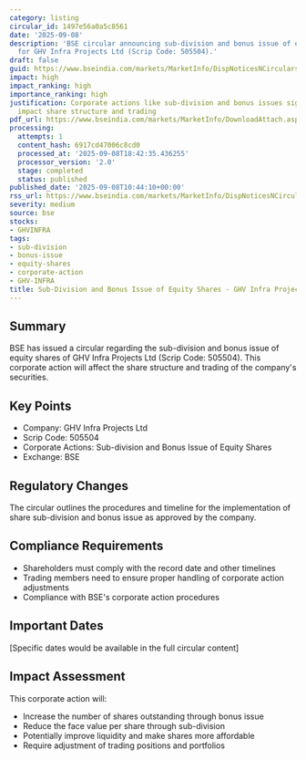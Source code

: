 ```yaml
---
category: listing
circular_id: 1497e56a0a5c8561
date: '2025-09-08'
description: 'BSE circular announcing sub-division and bonus issue of equity shares
  for GHV Infra Projects Ltd (Scrip Code: 505504).'
draft: false
guid: https://www.bseindia.com/markets/MarketInfo/DispNoticesNCirculars.aspx?Noticeid={99E29EDF-BF4A-4C59-AD54-3824CAC01AED}&noticeno=20250908-13&dt=09/08/2025&icount=13&totcount=48&flag=0
impact: high
impact_ranking: high
importance_ranking: high
justification: Corporate actions like sub-division and bonus issues significantly
  impact share structure and trading
pdf_url: https://www.bseindia.com/markets/MarketInfo/DownloadAttach.aspx?id=20250908-13&attachedId=2707f809-4f11-45e5-b4de-0fea248d3880
processing:
  attempts: 1
  content_hash: 6917cd47006c8cd0
  processed_at: '2025-09-08T18:42:35.436255'
  processor_version: '2.0'
  stage: completed
  status: published
published_date: '2025-09-08T10:44:10+00:00'
rss_url: https://www.bseindia.com/markets/MarketInfo/DispNoticesNCirculars.aspx?Noticeid={99E29EDF-BF4A-4C59-AD54-3824CAC01AED}&noticeno=20250908-13&dt=09/08/2025&icount=13&totcount=48&flag=0
severity: medium
source: bse
stocks:
- GHVINFRA
tags:
- sub-division
- bonus-issue
- equity-shares
- corporate-action
- GHV-INFRA
title: Sub-Division and Bonus Issue of Equity Shares - GHV Infra Projects Ltd
---
```


## Summary

BSE has issued a circular regarding the sub-division and bonus issue of equity shares of GHV Infra Projects Ltd (Scrip Code: 505504). This corporate action will affect the share structure and trading of the company's securities.

## Key Points

- Company: GHV Infra Projects Ltd
- Scrip Code: 505504
- Corporate Actions: Sub-division and Bonus Issue of Equity Shares
- Exchange: BSE

## Regulatory Changes

The circular outlines the procedures and timeline for the implementation of share sub-division and bonus issue as approved by the company.

## Compliance Requirements

- Shareholders must comply with the record date and other timelines
- Trading members need to ensure proper handling of corporate action adjustments
- Compliance with BSE's corporate action procedures

## Important Dates

[Specific dates would be available in the full circular content]

## Impact Assessment

This corporate action will:
- Increase the number of shares outstanding through bonus issue
- Reduce the face value per share through sub-division
- Potentially improve liquidity and make shares more affordable
- Require adjustment of trading positions and portfolios